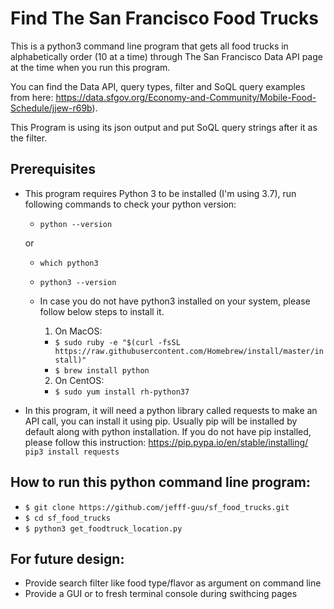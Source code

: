 # Find The San Francisco Food Trucks
This is a python3 command line program that gets all food trucks in alphabetically order (10 at a time) through The San Francisco Data API page at the time when you run this program. 

You can find the Data API, query types, filter and SoQL query examples from here: https://data.sfgov.org/Economy-and-Community/Mobile-Food-Schedule/jjew-r69b).

This Program is using its json output and put SoQL query strings after it as the filter.


## Prerequisites
- This program requires Python 3 to be installed (I'm using 3.7), run following commands to check your python version:
  - `python --version`

  or

  - `which python3`
  - `python3 --version`

  - In case you do not have python3 installed on your system, please follow below steps to install it.
    1. On MacOS:
    - `$ sudo ruby -e "$(curl -fsSL https://raw.githubusercontent.com/Homebrew/install/master/install)"`
    - `$ brew install python`

    2. On CentOS:
    - `$ sudo yum install rh-python37`

- In this program, it will need a python library called requests to make an API call, you can install it using pip. Usually pip will be installed by default along with python installation. If you do not have pip installed, please follow this instruction: https://pip.pypa.io/en/stable/installing/
  `pip3 install requests`

## How to run this python command line program:
- `$ git clone https://github.com/jefff-guu/sf_food_trucks.git`
- `$ cd sf_food_trucks`
- `$ python3 get_foodtruck_location.py`


## For future design:
- Provide search filter like food type/flavor as argument on command line
- Provide a GUI or to fresh terminal console during swithcing pages



